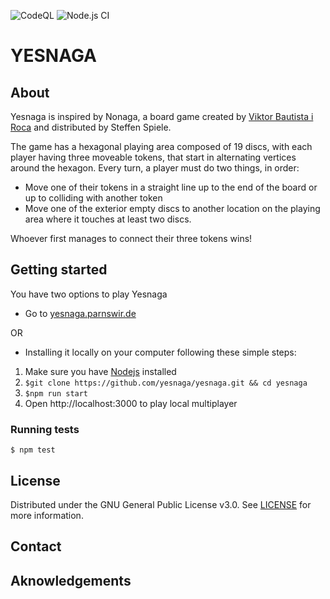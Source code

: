 ![CodeQL](https://github.com/yesnaga/yesnaga/workflows/CodeQL/badge.svg) ![Node.js CI](https://github.com/yesnaga/yesnaga/workflows/Node.js%20CI/badge.svg)

# YESNAGA

## About
Yesnaga is inspired by Nonaga, a board game created by [Viktor Bautista i Roca](https://twitter.com/viktorbir) and distributed by Steffen Spiele.

The game has a hexagonal playing area composed of 19 discs, with each player having three moveable tokens, that start in alternating vertices around the hexagon. Every turn, a player must do two things, in order:

- Move one of their tokens in a straight line up to the end of the board or up to colliding with another token
- Move one of the exterior empty discs to another location on the playing area where it touches at least two discs.

Whoever first manages to connect their three tokens wins!

## Getting started

You have two options to play Yesnaga

- Go to [yesnaga.parnswir.de](https://yesnaga.parnswir.de)

OR

- Installing it locally on your computer following these simple steps:

1. Make sure you have [Nodejs](https://nodejs.org/) installed
2. `$git clone https://github.com/yesnaga/yesnaga.git && cd yesnaga`
3. `$npm run start`
4. Open http://localhost:3000 to play local multiplayer

### Running tests

`$ npm test`

## License

Distributed under the GNU General Public License v3.0. See [LICENSE](./LICENSE) for more information.

## Contact

## Aknowledgements
